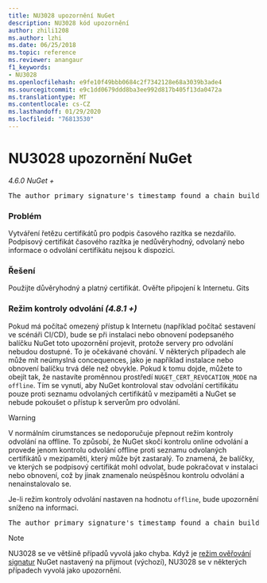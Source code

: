 ```yaml
---
title: NU3028 upozornění NuGet
description: NU3028 kód upozornění
author: zhili1208
ms.author: lzhi
ms.date: 06/25/2018
ms.topic: reference
ms.reviewer: anangaur
f1_keywords:
- NU3028
ms.openlocfilehash: e9fe10f49bbb0684c2f7342128e68a3039b3ade4
ms.sourcegitcommit: e9c1dd0679ddd8ba3ee992d817b405f13da0472a
ms.translationtype: MT
ms.contentlocale: cs-CZ
ms.lasthandoff: 01/29/2020
ms.locfileid: "76813530"
---
```

# <a name="nuget-warning-nu3028"></a>NU3028 upozornění NuGet

*4.6.0 NuGet +*

<pre>The author primary signature's timestamp found a chain building issue: The revocation function was unable to check revocation because the revocation server could not be reached. For more information, visit https://aka.ms/certificateRevocationMode</pre>

### <a name="issue"></a>Problém
Vytváření řetězu certifikátů pro podpis časového razítka se nezdařilo. Podpisový certifikát časového razítka je nedůvěryhodný, odvolaný nebo informace o odvolání certifikátu nejsou k dispozici.

### <a name="solution"></a>Řešení
Použijte důvěryhodný a platný certifikát. Ověřte připojení k Internetu. Gits

### <a name="revocation-check-mode-481"></a>Režim kontroly odvolání *(4.8.1 +)*
Pokud má počítač omezený přístup k Internetu (například počítač sestavení ve scénáři CI/CD), bude se při instalaci nebo obnovení podepsaného balíčku NuGet toto upozornění projevit, protože servery pro odvolání nebudou dostupné. To je očekávané chování.
V některých případech ale může mít neúmyslná concequences, jako je například instalace nebo obnovení balíčku trvá déle než obvykle. Pokud k tomu dojde, můžete to obejít tak, že nastavíte proměnnou prostředí `NUGET_CERT_REVOCATION_MODE` na `offline`. Tím se vynutí, aby NuGet kontroloval stav odvolání certifikátu pouze proti seznamu odvolaných certifikátů v mezipaměti a NuGet se nebude pokoušet o přístup k serverům pro odvolání.

> [!Warning]
> V normálním cirumstances se nedoporučuje přepnout režim kontroly odvolání na offline. To způsobí, že NuGet skočí kontrolu online odvolání a provede jenom kontrolu odvolání offline proti seznamu odvolaných certifikátů v mezipaměti, který může být zastaralý. To znamená, že balíčky, ve kterých se podpisový certifikát mohl odvolat, bude pokračovat v instalaci nebo obnovení, což by jinak znamenalo neúspěšnou kontrolu odvolání a nenainstalovalo se.

Je-li režim kontroly odvolání nastaven na hodnotu `offline`, bude upozornění sníženo na informaci.

<pre>The author primary signature's timestamp found a chain building issue: The revocation function was unable to check revocation because the certificate is not available in the cached certificate revocation list and NUGET_CERT_REVOCATION_MODE environment variable has been set to offline. For more information, visit https://aka.ms/certificateRevocationMode.</pre>

> [!Note]
> NU3028 se ve většině případů vyvolá jako chyba. Když je [režim ověřování signatur](../../consume-packages/installing-signed-packages.md#configure-package-signature-requirements) NuGet nastavený na přijmout (výchozí), NU3028 se v některých případech vyvolá jako upozornění.
